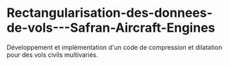 # Rectangularisation-des-donnees-de-vols---Safran-Aircraft-Engines
Développement et implémentation d'un code de compression et dilatation pour des vols civils multivariés.
